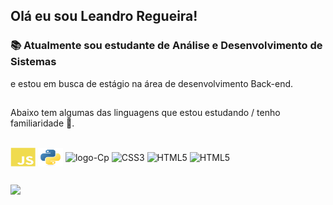 ## Olá eu sou Leandro Regueira!

### :books: Atualmente sou estudante de Análise e Desenvolvimento de Sistemas
e estou em busca de estágio na área de desenvolvimento Back-end.
##
Abaixo tem algumas das linguagens que estou estudando / tenho familiaridade :arrow_down_small:. 

 <div style="display: inline_block"><br>
  <img align="center" alt="Js" height="30" width="40" src="https://raw.githubusercontent.com/devicons/devicon/master/icons/javascript/javascript-plain.svg">
  <img align="center" alt="Rafa-Python" height="30" width="40" src="https://raw.githubusercontent.com/devicons/devicon/master/icons/python/python-original.svg">
  <img align="center" alt="logo-Cp" height="30" width="60" src="https://img.shields.io/badge/C-00599C?style=for-the-badge&logo=c&logoColor=white">
  <img align="center" alt="CSS3" height="30" width="70" src="https://img.shields.io/badge/CSS3-1572B6?style=for-the-badge&logo=css3&logoColor=white">
  <img align="center" alt="HTML5" height="30" width="70" src="https://img.shields.io/badge/HTML5-E34F26?style=for-the-badge&logo=html5&logoColor=white">
  <img align="center" alt="HTML5" height="30" width="60" src="https://img.shields.io/badge/Java-ED8B00?style=for-the-badge&logo=java&logoColor=white">
</div>

 ##
 
<div> 
  
  <a href="https://www.linkedin.com/in/leandro-regueira-774127181" target="_blank"><img src="https://img.shields.io/badge/-LinkedIn-%230077B5?style=for-the-badge&logo=linkedin&logoColor=white" target="_blank"></a> 
  
</div>
